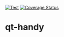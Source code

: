 [![Test](https://github.com/plotlyst/qt-handy/actions/workflows/test.yml/badge.svg)](https://github.com/plotlyst/qt-handy/actions/workflows/test.yml)
[![Coverage Status](https://coveralls.io/repos/github/plotlyst/qt-handy/badge.svg?branch=main)](https://coveralls.io/github/plotlyst/qt-handy?branch=main)

# qt-handy
